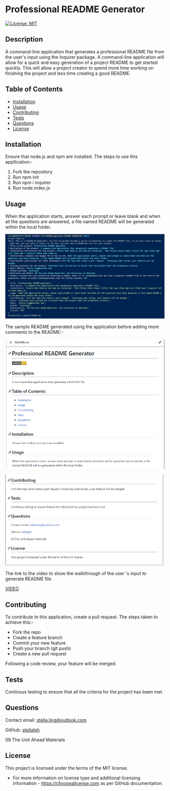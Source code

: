 # Professional README Generator

[![License: MIT](https://img.shields.io/badge/License-MIT-yellow.svg)](https://opensource.org/licenses/MIT)

## Description
A command-line application that generates a professional README file from the user's input using the Inquirer package. A command-line application will allow for a quick and easy generation of a project README to get started quickly.  This will allow a project creator to spend more time working on finishing the project and less time creating a good README. 

## Table of Contents
* [Installation](#installation)
* [Usage](#usage)
* [Contributing](#contributing)
* [Tests](#tests)
* [Questions](#questions)
* [License](#license)

## Installation
Ensure that node.js and npm are installed. The steps to use this appllication:-

  1. Fork the repository
  2. Run npm init
  3. Run npm i inquirer
  4. Run node.index.js

## Usage
When the application starts, answer each prompt or leave blank and when all the questions are answered, a file named README will be generated within the local folder.

![alt text](image01.png)

The sample README generated using the application before adding more comments to the README:-

![alt text](image02.png)

![alt text](image03.png)



The link to the video to show the walkthrough of the user 's input to generate README file.

[VIDEO](https://drive.google.com/file/d/1HK2mjneCTrPFAZN4J7GM6ry538QvUsMv/view)

## Contributing
To contribute to this application, create a pull request.  The steps taken to achieve this:-

  * Fork the repo
  * Create a feature branch 
  * Commit your new feature
  * Push your branch (git push)
  * Create a new pull request

Following a code review, your feature will be merged.

## Tests
Continous testing to ensure that all the criteria for the project has been met.

## Questions

Contact email: stella.ling@outlook.com

GitHub: [stellalph](https://github.com/stellalph)

09 The Unit Ahead Materials

## License
  
This project is licensed under the terms of the MIT license.
  * For more information on license type and additional licensing information - https://choosealicense.com
    as per GitHub documentation.
